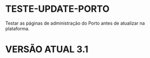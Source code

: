 # TESTE-UPDATE-PORTO
Testar as páginas de administração do Porto antes de atualizar na plataforma.

# VERSÃO ATUAL 3.1
